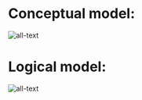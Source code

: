 # Conceptual model:
![all-text](https://github.com/bispo-daniel/SQL_Scripts/blob/main/BandsDB/BandsDB--ConceptualModel.png)

# Logical model:
![all-text](https://github.com/bispo-daniel/SQL_Scripts/blob/main/BandsDB/BandsDB--LogicalModel.png)